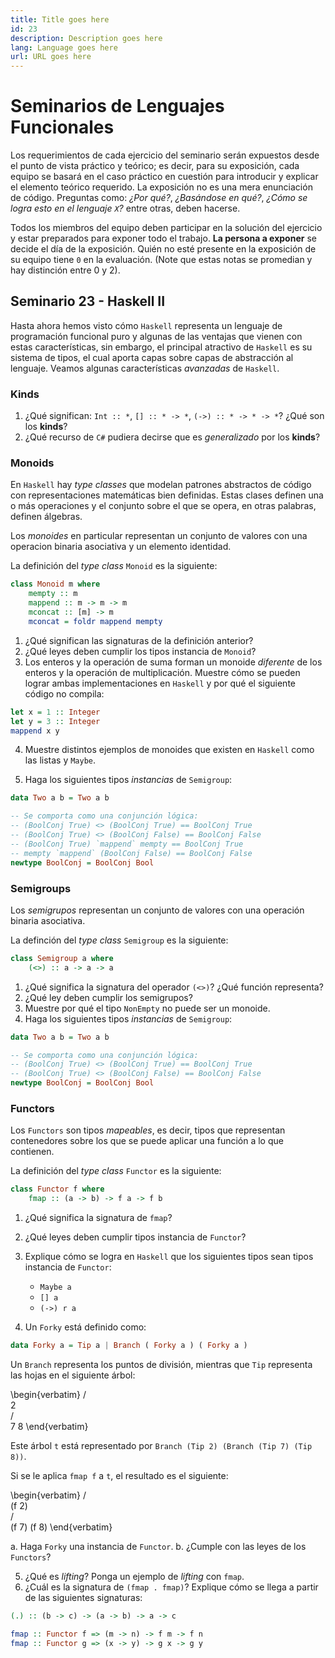 ```yaml
---
title: Title goes here
id: 23
description: Description goes here
lang: Language goes here
url: URL goes here
---
```


# Seminarios de Lenguajes Funcionales

Los requerimientos de cada ejercicio del seminario serán expuestos
desde el punto de vista práctico y teórico; es decir, para su
exposición, cada equipo se basará en el caso práctico en cuestión para
introducir y explicar el elemento teórico requerido. La exposición no
es una mera enunciación de código. Preguntas como: _¿Por qué?_,
_¿Basándose en qué?_, _¿Cómo se logra esto en el lenguaje `X`?_ entre
otras, deben hacerse.

Todos los miembros del equipo deben participar en la solución del
ejercicio y estar preparados para exponer todo el trabajo. **La persona
a exponer** se decide el día de la exposición. Quién no esté presente
en la exposición de su equipo tiene `0` en la evaluación. (Note que
estas notas se promedian y hay distinción entre 0 y 2).

## Seminario 23 - Haskell II

Hasta ahora hemos visto cómo `Haskell` representa un lenguaje
de programación funcional puro y algunas de las ventajas que vienen
con estas características, sin embargo, el principal atractivo
de `Haskell` es su sistema de tipos, el cual aporta capas sobre capas
de abstracción al lenguaje. Veamos algunas características *avanzadas* de `Haskell`.

### Kinds

1. ¿Qué significan: `Int :: *`, `[] :: * -> *`, `(->) :: * -> * -> *`?
¿Qué son los **kinds**?
2. ¿Qué recurso de `C#` pudiera decirse que es *generalizado* por los
**kinds**?

### Monoids

En `Haskell` hay *type classes* que modelan patrones abstractos de código
con representaciones matemáticas bien definidas. Estas clases 
definen una o más operaciones y el conjunto sobre el que se opera,
en otras palabras, definen álgebras.

Los *monoides* en particular representan un conjunto de valores
con una operacion binaria asociativa y un elemento identidad.

La definición del *type class* `Monoid` es la siguiente:

```haskell
class Monoid m where
    mempty :: m
    mappend :: m -> m -> m
    mconcat :: [m] -> m
    mconcat = foldr mappend mempty
```

1. ¿Qué significan las signaturas de la definición anterior?
2. ¿Qué leyes deben cumplir los tipos instancia de `Monoid`?
3. Los enteros y la operación de suma forman un monoide *diferente*
de los enteros y la operación de multiplicación. Muestre cómo
se pueden lograr ambas implementaciones en `Haskell` y por qué
el siguiente código no compila:

```haskell
let x = 1 :: Integer
let y = 3 :: Integer
mappend x y
```

4. Muestre distintos ejemplos de monoides que existen en `Haskell`
como las listas y `Maybe`.

5. Haga los siguientes tipos *instancias* de `Semigroup`:

```haskell
data Two a b = Two a b

-- Se comporta como una conjunción lógica:
-- (BoolConj True) <> (BoolConj True) == BoolConj True
-- (BoolConj True) <> (BoolConj False) == BoolConj False
-- (BoolConj True) `mappend` mempty == BoolConj True
-- mempty `mappend` (BoolConj False) == BoolConj False
newtype BoolConj = BoolConj Bool
```


### Semigroups

Los *semigrupos* representan un conjunto de valores con una operación
binaria asociativa.

La definción del *type class* `Semigroup` es la siguiente:

```haskell
class Semigroup a where
    (<>) :: a -> a -> a
```

1. ¿Qué significa la signatura del operador `(<>)`? ¿Qué función representa?
2. ¿Qué ley deben cumplir los semigrupos?
3. Muestre por qué el tipo `NonEmpty` no puede ser un monoide.
4. Haga los siguientes tipos *instancias* de `Semigroup`:

```haskell
data Two a b = Two a b

-- Se comporta como una conjunción lógica:
-- (BoolConj True) <> (BoolConj True) == BoolConj True
-- (BoolConj True) <> (BoolConj False) == BoolConj False
newtype BoolConj = BoolConj Bool
```


### Functors

Los `Functors` son tipos *mapeables*, es decir, tipos que representan contenedores sobre los que se puede aplicar una función
a lo que contienen.

La definición del *type class* `Functor` es la siguiente:

```haskell
class Functor f where
    fmap :: (a -> b) -> f a -> f b
```

1. ¿Qué significa la signatura de `fmap`?
2. ¿Qué leyes deben cumplir tipos instancia de `Functor`?
3. Explique cómo se logra en `Haskell` que los siguientes
tipos sean tipos instancia de `Functor`:

    * `Maybe a`
    * `[] a`
    * `(->) r a`

4. Un `Forky` está definido como:

```haskell
data Forky a = Tip a | Branch ( Forky a ) ( Forky a )
```

Un `Branch` representa los puntos de división, mientras que `Tip`
representa las hojas en el siguiente árbol:

\begin{verbatim}
                                    /\
                                   2  \
                                      /\
                                     7  8
\end{verbatim}

Este árbol `t` está representado por `Branch (Tip 2) (Branch (Tip 7) (Tip 8))`.

Si se le aplica `fmap f` a `t`, el resultado es el siguiente: 

\begin{verbatim}
                                    /\
                                (f 2) \
                                      /\
                                  (f 7) (f 8)
\end{verbatim}


a. Haga `Forky` una instancia de `Functor`.
b. ¿Cumple con las leyes de los `Functors`?

5. ¿Qué es *lifting*? Ponga un ejemplo de *lifting* con `fmap`.
6. ¿Cuál es la signatura de `(fmap . fmap)`? Explique cómo se llega
a partir de las siguientes signaturas:

```haskell
(.) :: (b -> c) -> (a -> b) -> a -> c

fmap :: Functor f => (m -> n) -> f m -> f n
fmap :: Functor g => (x -> y) -> g x -> g y
```

